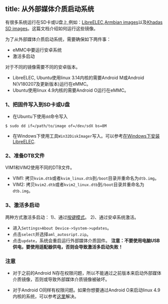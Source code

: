title: 从外部媒体介质启动系统
---


有很多系统运行在SD卡或U盘上,例如：[LibreELEC](http://forum.khadas.com/t/libreelec-for-khadas-vim-sd-usb-emmc/793),[Armbian images](http://forum.khadas.com/t/armbian-kodi-ubuntu-debian-for-sd-usb-emmc/825)以及[Khadas SD images](/zh-cn/vim1/Firmware.html#SD-USB-Installation)。这篇文档介绍如何运行这些镜像。

为了从外部媒体介质启动系统，需要确保如下两件事：
* eMMC中要运行安卓系统
* 激活多启动

对于不同的镜像需要不同的安卓版本。
* LibreELEC, Ubuntu使用linux 3.14内核的需要Android M或Android N(V180207及更新版本)运行在eMMC。
* Ubuntu使用linux 4.9内核的需要Android O运行在eMMC。

### 1、把固件写入到SD卡或U盘
* 在Ubuntu下使用`dd`命令写入
```
$ sudo dd if=/path/to/image of=/dev/sdX bs=8M
```
* 在Windows下使用工具`Win32DiskImager`写入。可以参考[在Windows下安装LibreELEC](/zh-cn/vim1/InstallLibreELEC.html#通过Windows-PC写入).

### 2、准备DTB文件
VIM1和VIM2使用不同的DTB文件。
* VIM1: 拷贝`kvim.dtb`或者`kvim_linux.dtb`到`/boot`目录并重命名为`dtb.img`。
* VIM2: 拷贝`kvim2.dtb`或者`kvim2_linux.dtb`到`/boot`目录并重命名为`dtb.img`。

### 3、激活多启动
两种方式激活多启动：
1)、通过[按键模式](/zh-cn/vim1/HowtoBootIntoUpgradeMode.html)。
2)、通过安卓系统激活。
* 进入`Settings>About Device->System->updates`。
* 点击`select`并选择`aml_autosript.zip`。
* 点击`update`，系统会重启运行外部媒体介质固件。
**注意：不要使用电脑USB供电，要使用适配器供电，否则会导致激活多启动失败！**

### 注意
* 对于之前的Android N存在权限问题，所以不能通过之前版本来启动外部媒体介质镜像，否则或导致外部媒体介质镜像被破坏。

* 对于Android O同样有权限问题。如果你想要通过Android O来启动linux 4.9内核的系统，可以参考[这里](http://forum.khadas.com/t/armbian-kodi-ubuntu-debian-for-sd-usb-emmc/825/109)解决。
